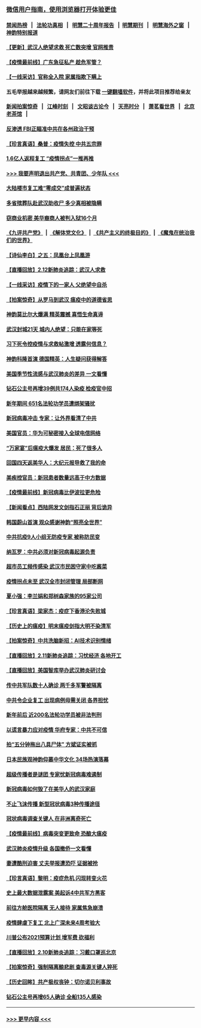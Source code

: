 ### [微信用户指南，使用浏览器打开体验更佳](https://github.com/gfw-breaker/banned-news1/blob/master/indexes/wechat-guide.md?t=0)
#### [禁闻热榜](热点新闻.md?t=0)  &nbsp;&nbsp;|&nbsp;&nbsp; [法轮功真相](https://github.com/gfw-breaker/truth/blob/master/README.md?t=0) &nbsp;&nbsp;|&nbsp;&nbsp; [明慧二十周年报告](https://github.com/gfw-breaker/mh-reports/blob/master/README.md?t=0) &nbsp;&nbsp;|&nbsp;&nbsp;[明慧期刊](https://github.com/gfw-breaker/mh-qikan) &nbsp;&nbsp;|&nbsp;&nbsp; [明慧海外之窗](https://github.com/gfw-breaker/mh-news/blob/master/README.md?t=0) &nbsp;&nbsp;|&nbsp;&nbsp; [神韵特别报道](https://github.com/gfw-breaker/mh-news/blob/master/shenyun.md?t=0)
#### [【更新】武汉人绝望求救 死亡数突增 官网推责](../pages/nf4514/n11801312.md?t=02131055) 
#### [【疫情最前线】广东急征私产 趁危军管？](../pages/nf4514/n11864205.md?t=02131055) 
#### [【一线采访】官称全入院 家属指欺下瞒上](../pages/nf4514/n11864466.md?t=02131055) 
#### 五毛举报越来越频繁，请网友们前往下载 [一键翻墙软件](https://github.com/gfw-breaker/ssr-accounts)，并将此项目推荐给亲友
#### [新闻拍案惊奇](https://github.com/gfw-breaker/banned-news1/blob/master/pages/link4.md) &nbsp;&nbsp;|&nbsp;&nbsp; [江峰时刻](https://github.com/gfw-breaker/banned-news1/blob/master/pages/link4.md) &nbsp;&nbsp;|&nbsp;&nbsp; [文昭谈古论今](https://github.com/gfw-breaker/banned-news1/blob/master/pages/link4.md) &nbsp;&nbsp;|&nbsp;&nbsp; [天亮时分](https://github.com/gfw-breaker/banned-news1/blob/master/pages/link4.md) &nbsp;&nbsp;|&nbsp;&nbsp; [萧茗看世界](https://github.com/gfw-breaker/banned-news1/blob/master/pages/link4.md) &nbsp;&nbsp;|&nbsp;&nbsp; [北京老茶馆](https://github.com/gfw-breaker/banned-news1/blob/master/pages/link4.md) &nbsp;&nbsp;|&nbsp;&nbsp; 
#### [反渗透 FBI正瞄准中共在各州政治干预](../pages/nf4514/n11864300.md?t=02131055) 
#### [【珍言真语】桑普：疫情失控 中共五宗罪](../pages/nf4514/n11864157.md?t=02131055) 
#### [1.6亿人返程复工 “疫情拐点”一推再推](../pages/nf4514/n11864186.md?t=02131055) 
#### [>>> 我要声明退出共产党、共青团、少年队 <<<](https://github.com/begood0513/goodnews/blob/master/quit/letter.md) 
#### [大陆楼市复工难“零成交”成普遍状态](../pages/nf4514/n11864106.md?t=02131055) 
#### [多省殡葬队赴武汉助收尸 多少真相被隐瞒](../pages/nf4514/n11864132.md?t=02131055) 
#### [窃商业机密 美华裔商人被判入狱16个月](../pages/nf4514/n11863911.md?t=02131055) 
#### [《九评共产党》](https://github.com/begood0513/9ping.md/blob/master/README.md) &nbsp;|&nbsp; [《解体党文化》](../../../../jtdwh.md/blob/master/README.md)  &nbsp;|&nbsp; [《共产主义的终极目的》](../../../../gczydzjmd.md/blob/master/README.md) &nbsp;|&nbsp; [《魔鬼在统治我们的世界》](../../../../mgztzwmdsj.md/blob/master/README.md) 
#### [【诗仙李白】之五：凤凰台上凤凰游](../pages/nf4514/n11825542.md?t=02131055) 
#### [【直播回放】2.12新肺炎追踪：武汉人求救](../pages/nf4514/n11863579.md?t=02131055) 
#### [【一线采访】疫情下的一家人 父绝望中自杀](../pages/nf4514/n11862799.md?t=02131055) 
#### [【拍案惊奇】从罗马到武汉 瘟疫中的道德省思](../pages/nf4514/n11862534.md?t=02131055) 
#### [神韵莫比尔大爆满 精英震撼 喜悟生命真谛](../pages/nf4514/n11863143.md?t=02131055) 
#### [武汉封城21天 城内人绝望：只能在家等死](../pages/nf4514/n11863041.md?t=02131055) 
#### [习下死令控疫情与求救帖激增 透露何信息？](../pages/nf4514/n11862416.md?t=02131055) 
#### [神韵科隆首演 德国精英：人生疑问获得解答](../pages/nf4514/n11862993.md?t=02131055) 
#### [美国季节性流感与武汉肺炎的差异 一文看懂](../pages/nf4514/n11862428.md?t=02131055) 
#### [钻石公主号再增39例共174人染疫 检疫官中招](../pages/nf4514/n11862422.md?t=02131055) 
#### [新年期间 651名法轮功学员遭绑架骚扰](../pages/nf4514/n11860941.md?t=02131055) 
#### [新冠病毒冲击 专家：让外界看清了中共](../pages/nf4514/n11862280.md?t=02131055) 
#### [美国官员：华为可秘密接入全球电信网络](../pages/nf4514/n11862122.md?t=02131055) 
#### [“万家宴”后瘟疫大爆发 居民：死了很多人](../pages/nf4514/n11862088.md?t=02131055) 
#### [回国四天返美华人：大纪元报导救了我的命](../pages/nf4514/n11862181.md?t=02131055) 
#### [美疾控官员：新冠患者数量远高于中方数据](../pages/nf4514/n11862256.md?t=02131055) 
#### [【疫情最前线】新冠病毒比伊波拉更危险](../pages/nf4514/n11862199.md?t=02131055) 
#### [【新闻看点】西陆网发文剑指石正丽 背后诡异](../pages/nf4514/n11861792.md?t=02131055) 
#### [韩国蔚山首演 观众感谢神韵“照亮全世界”](../pages/nf4514/n11862134.md?t=02131055) 
#### [中共抗疫9人小组无防疫专家 被称防民变](../pages/nf4514/n11861315.md?t=02131055) 
#### [纳瓦罗：中共必须对新冠病毒起源负责](../pages/nf4514/n11861810.md?t=02131055) 
#### [超市员工频传感染 武汉市民困守家中吃酱菜](../pages/nf4514/n11859619.md?t=02131055) 
#### [疫情拐点未至 武汉全市封闭管理 局部断网](../pages/nf4514/n11861690.md?t=02131055) 
#### [夏小强：李兰娟和郑树森家族的95家公司](../pages/nf4514/n11859600.md?t=02131055) 
#### [【珍言真语】梁家杰：疫症下香港沦失败城](../pages/nf4514/n11861588.md?t=02131055) 
#### [【历史上的瘟疫】明末瘟疫剑指大明不染清军](../pages/nf4514/n11859188.md?t=02131055) 
#### [【拍案惊奇】中共洗脑新招：AI技术识别情绪](../pages/nf4514/n11860089.md?t=02131055) 
#### [【直播回放】2.11新肺炎追踪：习忧经济 各地开工](../pages/nf4514/n11861169.md?t=02131055) 
#### [【直播回放】美国智库举办武汉肺炎研讨会](../pages/nf4514/n11859838.md?t=02131055) 
#### [传中共军队数十人确诊 两千多军警被隔离](../pages/nf4514/n11860992.md?t=02131055) 
#### [中共令企业复工 出现病例毋需关闭 各界担忧](../pages/nf4514/n11860563.md?t=02131055) 
#### [新年前后 近200名法轮功学员被非法判刑](../pages/nf4514/n11855720.md?t=02131055) 
#### [以谎言暴力应对疫情 华府专家：中共不可信](../pages/nf4514/n11859958.md?t=02131055) 
#### [拍“五分钟拖出八具尸体” 方斌证实被抓](../pages/nf4514/n11860090.md?t=02131055) 
#### [日本民族观神韵仰慕中华文化 34场热演落幕](../pages/nf4514/n11855394.md?t=02131055) 
#### [超级传播者是谜团 专家忧新冠病毒难遏制](../pages/nf4514/n11859686.md?t=02131055) 
#### [新冠病毒如何毁了在美华人的武汉家庭](../pages/nf4514/n11859524.md?t=02131055) 
#### [不止飞沫传播 新型冠状病毒3种传播途径](../pages/nf4514/n11859060.md?t=02131055) 
#### [冠状病毒调查关键人 在非洲离奇死亡](../pages/nf4514/n11859798.md?t=02131055) 
#### [【疫情最前线】病毒突变更致命 恐酿大瘟疫](../pages/nf4514/n11859604.md?t=02131055) 
#### [武汉肺炎疫情升级 各国撤侨一文看懂](../pages/nf4514/n11859313.md?t=02131055) 
#### [妻遭酷刑迫害 丈夫举报遭恐吓 证据被抢](../pages/nf4514/n11858478.md?t=02131055) 
#### [【珍言真语】黎明：疫症危机 闪现转变火花](../pages/nf4514/n11859199.md?t=02131055) 
#### [史上最大数据泄露案 美起诉4中共军方黑客](../pages/nf4514/n11859115.md?t=02131055) 
#### [前往方舱医院隔离 无人接待 家属焦急崩溃](../pages/nf4514/n11859068.md?t=02131055) 
#### [疫情肆虐下复工 北上广深未来4周考验大](../pages/nf4514/n11859066.md?t=02131055) 
#### [川普公布2021预算计划 增军费 砍福利](../pages/nf4514/n11859012.md?t=02131055) 
#### [【直播回放】2.10新肺炎追踪：习戴口罩巡北京](../pages/nf4514/n11858548.md?t=02131055) 
#### [【拍案惊奇】强制隔离酿悲剧 查毒源关键人猝死](../pages/nf4514/n11857100.md?t=02131055) 
#### [【历史回眸】共产极权丧钟：切尔诺贝利事故](../pages/nf4514/n11856340.md?t=02131055) 
#### [钻石公主号再增65人确诊 全船135人感染](../pages/nf4514/n11857366.md?t=02131055) 

----
#### [ >>> 更早内容 <<< ](../indexes/nf4514-earlier.md)
